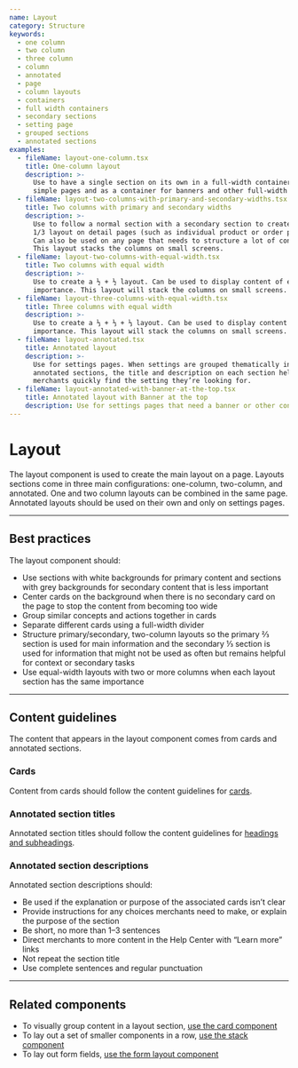 ```yaml
---
name: Layout
category: Structure
keywords:
  - one column
  - two column
  - three column
  - column
  - annotated
  - page
  - column layouts
  - containers
  - full width containers
  - secondary sections
  - setting page
  - grouped sections
  - annotated sections
examples:
  - fileName: layout-one-column.tsx
    title: One-column layout
    description: >-
      Use to have a single section on its own in a full-width container. Use for
      simple pages and as a container for banners and other full-width content.
  - fileName: layout-two-columns-with-primary-and-secondary-widths.tsx
    title: Two columns with primary and secondary widths
    description: >-
      Use to follow a normal section with a secondary section to create a 2/3 +
      1/3 layout on detail pages (such as individual product or order pages).
      Can also be used on any page that needs to structure a lot of content.
      This layout stacks the columns on small screens.
  - fileName: layout-two-columns-with-equal-width.tsx
    title: Two columns with equal width
    description: >-
      Use to create a ½ + ½ layout. Can be used to display content of equal
      importance. This layout will stack the columns on small screens.
  - fileName: layout-three-columns-with-equal-width.tsx
    title: Three columns with equal width
    description: >-
      Use to create a ⅓ + ⅓ + ⅓ layout. Can be used to display content of equal
      importance. This layout will stack the columns on small screens.
  - fileName: layout-annotated.tsx
    title: Annotated layout
    description: >-
      Use for settings pages. When settings are grouped thematically in
      annotated sections, the title and description on each section helps
      merchants quickly find the setting they’re looking for.
  - fileName: layout-annotated-with-banner-at-the-top.tsx
    title: Annotated layout with Banner at the top
    description: Use for settings pages that need a banner or other content at the top.
---
```


# Layout

The layout component is used to create the main layout on a page. Layouts sections come in three main configurations: one-column, two-column, and annotated. One and two column layouts can be combined in the same page. Annotated layouts should be used on their own and only on settings pages.

---

## Best practices

The layout component should:

- Use sections with white backgrounds for primary content and sections with grey backgrounds for secondary content that is less important
- Center cards on the background when there is no secondary card on the page to stop the content from becoming too wide
- Group similar concepts and actions together in cards
- Separate different cards using a full-width divider
- Structure primary/secondary, two-column layouts so the primary ⅔ section is used for main information and the secondary ⅓ section is used for information that might not be used as often but remains helpful for context or secondary tasks
- Use equal-width layouts with two or more columns when each layout section has the same importance

---

## Content guidelines

The content that appears in the layout component comes from cards and annotated sections.

### Cards

Content from cards should follow the content guidelines for [cards](https://polaris.shopify.com/components/card#section-content-guidelines).

### Annotated section titles

Annotated section titles should follow the content guidelines for [headings and subheadings](https://polaris.shopify.com/content/actionable-language#section-headings-and-subheadings).

### Annotated section descriptions

Annotated section descriptions should:

- Be used if the explanation or purpose of the associated cards isn’t clear
- Provide instructions for any choices merchants need to make, or explain the purpose of the section
- Be short, no more than 1–3 sentences
- Direct merchants to more content in the Help Center with “Learn more” links
- Not repeat the section title
- Use complete sentences and regular punctuation

---

## Related components

- To visually group content in a layout section, [use the card component](https://polaris.shopify.com/components/card)
- To lay out a set of smaller components in a row, [use the stack component](https://polaris.shopify.com/components/stack)
- To lay out form fields, [use the form layout component](https://polaris.shopify.com/components/form-layout)
